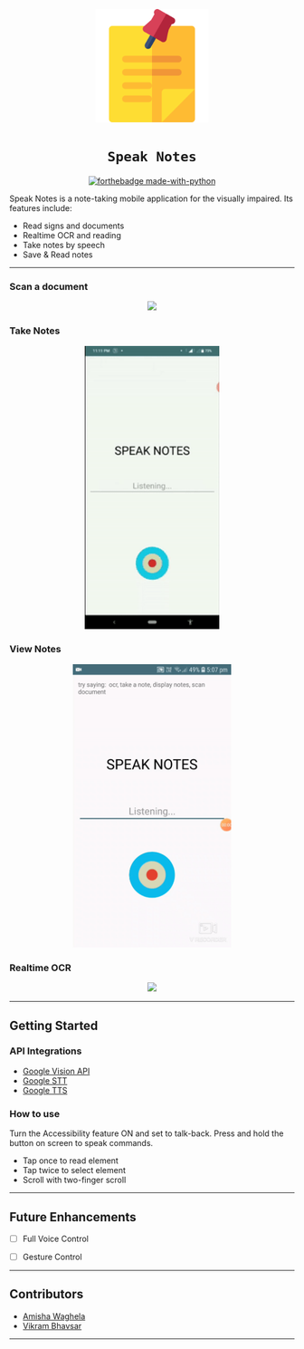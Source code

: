 <div align="center">

 <img src="./assets/post-it.svg" width="200px"></img>
 
# `Speak Notes`

[![forthebadge made-with-python](http://ForTheBadge.com/images/badges/made-with-java.svg)](https://www.java.com/)

</div> 
Speak Notes is a note-taking mobile application for the visually impaired. Its features include:

- Read signs and documents
- Realtime OCR and reading
- Take notes by speech
- Save & Read notes

-----------------------------------------------



### Scan a document

 <div align="center">
 <img src="https://github.com/amisha-w/Speak-Notes/blob/master/assets/scan%20document.gif" height ="500px"></img>
 </div>

### Take Notes
 <div align="center">
 <img src="https://github.com/amisha-w/Speak-Notes/blob/master/assets/take%20note.gif" height ="500px"></img>
 </div>


### View Notes
 <div align="center">
 <img src="https://github.com/amisha-w/Speak-Notes/blob/master/assets/view%20notes.gif" height ="500px"></img>
 </div>

### Realtime OCR

<div align="center">
 <img src="https://github.com/amisha-w/Speak-Notes/blob/master/assets/ocr.gif" height ="500px"></img>
 </div>



-----------------------------------------------

## Getting Started



### API Integrations


* [Google Vision API](https://cloud.google.com/vision)
* [Google STT](https://cloud.google.com/speech-to-text/?utm_source=google&utm_medium=cpc&utm_campaign=japac-IN-all-en-dr-bkws-all-super-trial-e-dr-1008074&utm_content=text-ad-none-none-DEV_c-CRE_256563243540-ADGP_Hybrid+%7C+AW+SEM+%7C+BKWS+~+T1+%7C+EXA+%7C+ML+%7C+1:1+%7C+IN+%7C+en+%7C+Speech+%7C+google+speech+to+text-KWID_43700030970546716-kwd-21425535976&userloc_9062223&utm_term=KW_google%20speech%20to%20text&ds_rl=1264446&gclid=EAIaIQobChMI45K3uL756AIVBHZgCh0IAAmOEAAYASAAEgILovD_BwE)
* [Google TTS](https://cloud.google.com/text-to-speech/?utm_source=google&utm_medium=cpc&utm_campaign=japac-IN-all-en-dr-bkws-all-all-trial-b-dr-1008074&utm_content=text-ad-none-none-DEV_c-CRE_286167449401-ADGP_Hybrid+%7C+AW+SEM+%7C+BKWS+~+T1+%7C+BMM+%7C+ML+%7C+M:1+%7C+IN+%7C+en+%7C+Speech+%7C+Text+to+Speech-KWID_43700035532797889-kwd-309378385650&userloc_9062223&utm_term=KW_%2Bgoogle%20%2Btext%20%2Bto%20%2Bspeech&ds_rl=1264446&gclid=EAIaIQobChMI15Kk07756AIVxhSPCh0C9g61EAAYASAAEgIEn_D_BwE)



### How to use

Turn the Accessibility feature ON and set to talk-back. Press and hold the button on screen to speak commands.
* Tap once to read element
* Tap twice to select element
* Scroll with two-finger scroll





-----------------------------------------------
## Future Enhancements

- [ ] Full Voice Control
- [ ] Gesture Control


 ----------------------------------------------- 

## Contributors
* [Amisha Waghela](https://github.com/amisha-w)
* [Vikram Bhavsar](https://github.com/vikramBhavsar)




-----------------------------------------------





